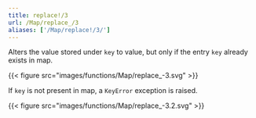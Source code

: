 ```yaml
---
title: replace!/3
url: /Map/replace_/3
aliases: ['/Map/replace!/3/']
---
```



Alters the value stored under `key` to value, but only if the entry `key` already exists in map.

{{< figure src="images/functions/Map/replace_-3.svg" >}}

If `key` is not present in map, a `KeyError` exception is raised.

{{< figure src="images/functions/Map/replace_-3.2.svg" >}}
